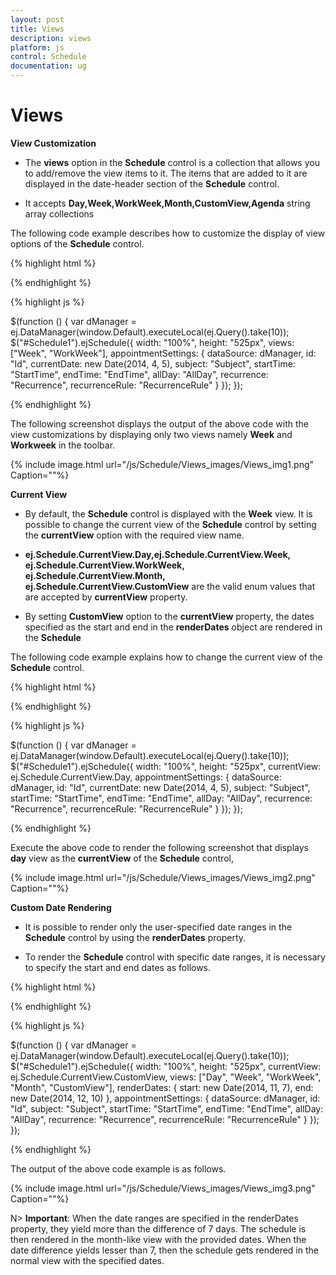 ```yaml
---
layout: post
title: Views
description: views
platform: js
control: Schedule
documentation: ug
---
```


# Views

**View Customization**

* The **views** option in the **Schedule** control is a collection that allows you to add/remove the view items to it. The items that are added to it are displayed in the date-header section of the **Schedule** control.

* It accepts **Day,Week,WorkWeek,Month,CustomView,Agenda** string array collections

The following code example describes how to customize the display of view options of the **Schedule** control.

{% highlight html %}

<div id="Schedule1"> </div>

{% endhighlight %}

{% highlight js %}

 $(function () {
        var dManager = ej.DataManager(window.Default).executeLocal(ej.Query().take(10));
        $("#Schedule1").ejSchedule({
            width: "100%",
            height: "525px",
            views: ["Week", "WorkWeek"],
            appointmentSettings: {
                dataSource: dManager,
                id: "Id",
                currentDate: new Date(2014, 4, 5),
                subject: "Subject",
                startTime: "StartTime",
                endTime: "EndTime",
                allDay: "AllDay",
                recurrence: "Recurrence",
                recurrenceRule: "RecurrenceRule"
            }
        });
    });



{% endhighlight %}



The following screenshot displays the output of the above code with the view customizations by displaying only two views namely **Week** and **Workweek** in the toolbar.

{% include image.html url="/js/Schedule/Views_images/Views_img1.png" Caption=""%}


**Current View**

* By default, the **Schedule** control is displayed with the **Week** view. It is possible to change the current view of the **Schedule** control by setting the **currentView** option with the required view name. 

* **ej.Schedule.CurrentView.Day,ej.Schedule.CurrentView.Week, ej.Schedule.CurrentView.WorkWeek, ej.Schedule.CurrentView.Month, ej.Schedule.CurrentView.CustomView** are the valid enum values that are accepted by **currentView** property. 

* By setting **CustomView** option to the **currentView** property, the dates specified as the start and end in the **renderDates** object are rendered in the **Schedule**

The following code example explains how to change the current view of the **Schedule** control.

{% highlight html %}

<div id="Schedule1"> </div>

{% endhighlight %}

{% highlight js %}

 $(function () {
        var dManager = ej.DataManager(window.Default).executeLocal(ej.Query().take(10));
        $("#Schedule1").ejSchedule({
            width: "100%",
            height: "525px",
            currentView: ej.Schedule.CurrentView.Day,
            appointmentSettings: {
                dataSource: dManager,
                id: "Id",
                currentDate: new Date(2014, 4, 5),
                subject: "Subject",
                startTime: "StartTime",
                endTime: "EndTime",
                allDay: "AllDay",
                recurrence: "Recurrence",
                recurrenceRule: "RecurrenceRule"
            }
        });
    });



{% endhighlight %}


Execute the above code to render the following screenshot that displays **day** view as the **currentView** of the **Schedule** control,

{% include image.html url="/js/Schedule/Views_images/Views_img2.png" Caption=""%}

**Custom Date Rendering**

* It is possible to render only the user-specified date ranges in the **Schedule** control by using the **renderDates** property. 

* To render the **Schedule** control with specific date ranges, it is necessary to specify the start and end dates as follows.

{% highlight html %}

<div id="Schedule1"> </div>

{% endhighlight %}

{% highlight js %}

  $(function () {
        var dManager = ej.DataManager(window.Default).executeLocal(ej.Query().take(10));
        $("#Schedule1").ejSchedule({
            width: "100%",
            height: "525px",
            currentView: ej.Schedule.CurrentView.CustomView,
            views: ["Day", "Week", "WorkWeek", "Month", "CustomView"],
            renderDates: {
                start: new Date(2014, 11, 7),
                end: new Date(2014, 12, 10)
            },
            appointmentSettings: {
                dataSource: dManager,
                id: "Id",
                subject: "Subject",
                startTime: "StartTime",
                endTime: "EndTime",
                allDay: "AllDay",
                recurrence: "Recurrence",
                recurrenceRule: "RecurrenceRule"
            }
        });
    });


{% endhighlight %}



The output of the above code example is as follows.

{% include image.html url="/js/Schedule/Views_images/Views_img3.png" Caption=""%}


N> **Important**: When the date ranges are specified in the renderDates property, they yield more than the difference of 7 days. The schedule is then rendered in the month-like view with the provided dates. When the date difference yields lesser than 7, then the schedule gets rendered in the normal view with the specified dates.

